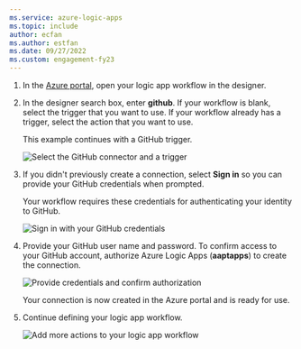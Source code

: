 ```yaml
---
ms.service: azure-logic-apps
ms.topic: include
author: ecfan
ms.author: estfan
ms.date: 09/27/2022
ms.custom: engagement-fy23
---
```


1. In the [Azure portal](https://portal.azure.com), open your logic app workflow in the designer.

1. In the designer search box, enter **github**. If your workflow is blank, select the trigger that you want to use. If your workflow already has a trigger, select the action that you want to use.

   This example continues with a GitHub trigger.

   ![Select the GitHub connector and a trigger](./media/connectors-create-api-github/github-connector.png)

1. If you didn't previously create a connection, select **Sign in** so you can provide your GitHub credentials when prompted.

   Your workflow requires these credentials for authenticating your identity to GitHub.

   ![Sign in with your GitHub credentials](./media/connectors-create-api-github/github-connector-sign-in-credentials.png)

1. Provide your GitHub user name and password. To confirm access to your GitHub account, authorize Azure Logic Apps (**aaptapps**) to create the connection.

   ![Provide credentials and confirm authorization](./media/connectors-create-api-github/github-connector-authorize.png)   

   Your connection is now created in the Azure portal and is ready for use.

1. Continue defining your logic app workflow.

   ![Add more actions to your logic app workflow](./media/connectors-create-api-github/github-connector-logic-app.png)
